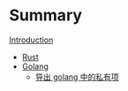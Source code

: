 # Summary

[Introduction](README.md)
- [Rust](rust/index.md)
- [Golang](golang/index.md)
    - [导出 golang 中的私有项](golang/steal-go-privite-items.md)
